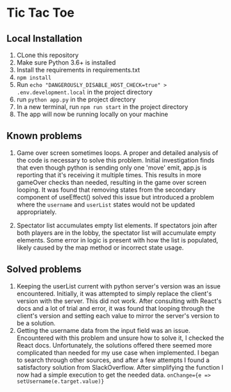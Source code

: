 # Tic Tac Toe

## Local Installation
1. CLone this repository
2. Make sure Python 3.6+ is installed
3. Install the requirements in requirements.txt
4. `npm install`
5. Run `echo "DANGEROUSLY_DISABLE_HOST_CHECK=true" > .env.development.local` in the project directory
6. run `python app.py` in the project directory
7. In a new terminal, run `npm run start` in the project directory
8. The app will now be running locally on your machine

## Known problems
1. Game over screen sometimes loops.
A proper and detailed analysis of the code is necessary to solve this problem. Initial investigation finds that even though python is sending only one 'move' emit, app.js is reporting that it's receiving it multiple times. This results in more gameOver checks than needed, resulting in the game over screen looping. It was found that removing states from the secondary component of useEffect() solved this issue but introduced a problem where the `username` and `userList` states would not be updated appropriately.

2. Spectator list accumulates empty list elements.
If spectators join after both players are in the lobby, the spectator list will accumulate empty elements. Some error in logic is present with how the list is populated, likely caused by the map method or incorrect state usage.

## Solved problems
1. Keeping the userList current with python server's version was an issue encountered. Initially, it was attempted to simply replace the client's version with the server. This did not work. After consulting with React's docs and a lot of trial and error, it was found that looping through the client's version and setting each value to mirror the server's version to be a solution.
2. Getting the username data from the input field was an issue. Encountered with this problem and unsure how to solve it, I checked the React docs. Unfortunately, the solutions offered there seemed more complicated than needed for my use case when implemented. I began to search through other sources, and after a few attempts I found a satisfactory solution from SlackOverflow. After simplifying the function I now had a simple execution to get the needed data. `onChange={e => setUsername(e.target.value)} `

